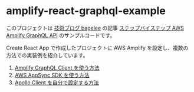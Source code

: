 # amplify-react-graphql-example

このプロジェクトは [技術ブログ bagelee](https://bagelee.com/) の記事 [ステップバイステップ AWS Amplify GraphQL API](https://bagelee.com/programming/step-by-step-aws-amplify-graphql-api/) のサンプルコードです。

Create React App で作成したプロジェクトに AWS Amplify を設定し、複数の方法での実装例を紹介しています。

1. [Amplify GraphQL Client を使う方法](https://github.com/shinnoki/amplify-react-graphql-example/tree/amplify-api)
2. [AWS AppSync SDK を使う方法](https://github.com/shinnoki/amplify-react-graphql-example/tree/aws-appsync)
3. [Apollo Client を自分で設定する方法](https://github.com/shinnoki/amplify-react-graphql-example/tree/master)
